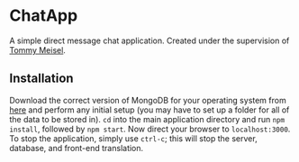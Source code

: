 # ChatApp

A simple direct message chat application. Created under the supervision of [Tommy Meisel](https://github.com/thomasameisel).

## Installation

Download the correct version of MongoDB for your operating system from [here](https://www.mongodb.org/downloads#production) and perform any initial setup (you may have to set up a folder for all of the data to be stored in). `cd` into the main application directory and run `npm install`, followed by `npm start`. Now direct your browser to `localhost:3000`. To stop the application, simply use `ctrl-c`; this will stop the server, database, and front-end translation.
